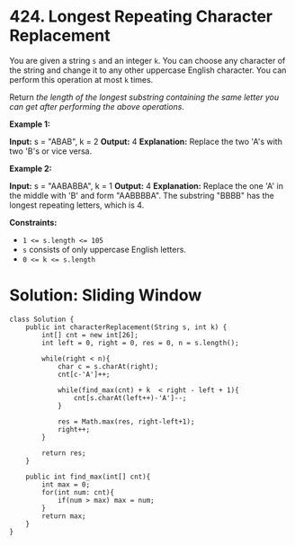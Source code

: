 # 424. Longest Repeating Character Replacement
You are given a string  `s`  and an integer  `k`. You can choose any character of the string and change it to any other uppercase English character. You can perform this operation at most  `k`  times.

Return  _the length of the longest substring containing the same letter you can get after performing the above operations_.

**Example 1:**

**Input:** s = "ABAB", k = 2
**Output:** 4
**Explanation:** Replace the two 'A's with two 'B's or vice versa.

**Example 2:**

**Input:** s = "AABABBA", k = 1
**Output:** 4
**Explanation:** Replace the one 'A' in the middle with 'B' and form "AABBBBA".
The substring "BBBB" has the longest repeating letters, which is 4.

**Constraints:**

-   `1 <= s.length <= 105`
-   `s`  consists of only uppercase English letters.
-   `0 <= k <= s.length`

# Solution: Sliding Window
```
class Solution {
    public int characterReplacement(String s, int k) {
        int[] cnt = new int[26];
        int left = 0, right = 0, res = 0, n = s.length();
        
        while(right < n){
            char c = s.charAt(right);
            cnt[c-'A']++;
            
            while(find_max(cnt) + k  < right - left + 1){
                cnt[s.charAt(left++)-'A']--;
            }
            
            res = Math.max(res, right-left+1);
            right++;
        }
        
        return res;
    }
    
    public int find_max(int[] cnt){
        int max = 0;
        for(int num: cnt){
            if(num > max) max = num;
        }
        return max;
    }
}
```


